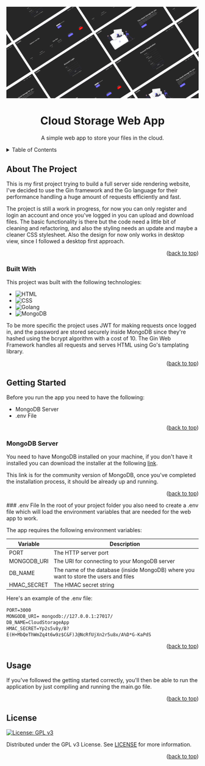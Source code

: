 <a name="readme-top"></a>
<!-- Head section -->
<div align="center">
  <a href="https://github.com/Eiliv17/CloudStorageWebApp">
    <img src="./README/product.svg" alt="Logo">
  </a>

  <h1 align="center">Cloud Storage Web App</h1>

  <p align="center">
    A simple web app to store your files in the cloud.
  </p>
</div>

<!-- Table of contents -->
<details>
  <summary>Table of Contents</summary>
  <ol>
    <li>
      <a href="#about-the-project">About The Project</a>
      <ul>
        <li><a href="#built-with">Built With</a></li>
      </ul>
    </li>
    <li>
      <a href="#getting-started">Getting Started</a>
      <ul>
        <li><a href="#mongodb-server">MongoDB Server</a></li>
        <li><a href="#env-file">.env File</a></li>
      </ul>
    </li>
    <li><a href="#license">License</a></li>
  </ol>
</details>

<!-- About the project section -->
## About The Project

This is my first project trying to build a full server side rendering website, I've decided to use the Gin framework and the Go language for their performance handling a huge amount of requests efficiently and fast.

The project is still a work in progress, for now you can only register and login an account and once you've logged in you can upload and download files. The basic functionality is there but the code need a little bit of cleaning and refactoring, and also the styling needs an update and maybe a cleaner CSS stylesheet. Also the design for now only works in desktop view, since I followed a desktop first approach.

<p align="right">(<a href="#readme-top">back to top</a>)</p>


<!-- Built with section -->
### Built With

This project was built with the following technologies:

- ![HTML](https://img.shields.io/badge/HTML5-E34F26?style=for-the-badge&logo=html5&logoColor=white)
- ![CSS](https://img.shields.io/badge/CSS3-1572B6?style=for-the-badge&logo=css3&logoColor=white)
- ![Golang](https://img.shields.io/badge/Go-00ADD8?style=for-the-badge&logo=go&logoColor=white)
- ![MongoDB](https://img.shields.io/badge/MongoDB-4EA94B?style=for-the-badge&logo=mongodb&logoColor=white)

To be more specific the project uses JWT for making requests once logged in, and the password are stored securely inside MongoDB since they're hashed using the bcrypt algorithm with a cost of 10. The Gin Web Framework handles all requests and serves HTML using Go's tamplating library.

<p align="right">(<a href="#readme-top">back to top</a>)</p>


<!-- Getting started section -->
## Getting Started
Before you run the app you need to have the following:
- MongoDB Server
- .env File

<p align="right">(<a href="#readme-top">back to top</a>)</p>

### MongoDB Server
You need to have MongoDB installed on your machine, if you don't have it installed you can download the installer at the following [link](https://www.mongodb.com/try/download/community). 

This link is for the community version of MongoDB, once you've completed the installation process, it should be already up and running.

<p align="right">(<a href="#readme-top">back to top</a>)</p>
### .env File
In the root of your project folder you also need to create a .env file which will load the environment variables that are needed for the web app to work. 

The app requires the following environment variables:

Variable                    | Description
---                         | ---
PORT                        | The HTTP server port
MONGODB_URI                 | The URI for connecting to your MongoDB server
DB_NAME                     | The name of the database (inside MongoDB) where you want to store the users and files
HMAC_SECRET                 | The HMAC secret string

Here's an example of the .env file:
```
PORT=3000
MONGODB_URI= mongodb://127.0.0.1:27017/
DB_NAME=CloudStorageApp
HMAC_SECRET=Yp2s5v8y/B?E(H+MbQeThWmZq4t6w9z$C&F)J@NcRfUjXn2r5u8x/A%D*G-KaPdS
```
<p align="right">(<a href="#readme-top">back to top</a>)</p>

<!-- Usage section -->
## Usage
If you've followed the getting started correctly, you'll then be able to run the application by just compiling and running the main.go file.

<p align="right">(<a href="#readme-top">back to top</a>)</p>


<!-- license section -->
## License
[![License: GPL v3](https://img.shields.io/badge/License-GPLv3-blue.svg?style=for-the-badge&logoColor=white)](https://www.gnu.org/licenses/gpl-3.0)

Distributed under the GPL v3 License. See [LICENSE](LICENSE) for more information.

<p align="right">(<a href="#readme-top">back to top</a>)</p>
